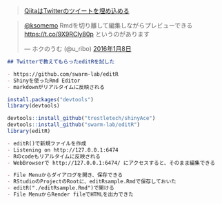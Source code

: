 
> [QiitaはTwitterのツイートを埋め込める](http://qiita.com/yyu/items/d7483b63f701ae1d1c50)

<blockquote class="twitter-tweet" data-lang="ja"><p lang="ja" dir="ltr"><a href="https://twitter.com/ksomemo">@ksomemo</a> Rmdを切り離して編集しながらプレビューできる <a href="https://t.co/9X9RCly80p">https://t.co/9X9RCly80p</a> というのがあります</p>&mdash; ホクのうむ (@u_ribo) <a href="https://twitter.com/u_ribo/status/685406431059677184">2016年1月8日</a></blockquote>

```概要.md
## Twitterで教えてもらったeditRを試した

- https://github.com/swarm-lab/editR
- Shinyを使ったRmd Editor
- markdownがリアルタイムに反映される
```

```R:install.R
install.packages("devtools")
library(devtools)

devtools::install_github("trestletech/shinyAce")
devtools::install_github("swarm-lab/editR")
library(editR)
```

```操作の流れ.md
- editR()で新規ファイルを作成
- Listening on http://127.0.0.1:6474
- Rのcodeもリアルタイムに反映される
- WebBrowserで http://127.0.0.1:6474/ にアクセスすると、そのまま編集できる

- File Menuからダイアログを開き、保存できる
- RStudioのProjectのRootに、editRsample.Rmdで保存しておいた
- editR("./editRsample.Rmd")で開ける
- File MenuからRender fileでHTMLを出力できた
```


